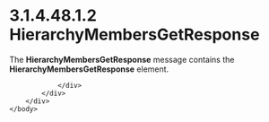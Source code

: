 <html dir="LTR" xmlns:mshelp="http://msdn.microsoft.com/mshelp" xmlns:ddue="http://ddue.schemas.microsoft.com/authoring/2003/5" xmlns:xlink="http://www.w3.org/1999/xlink" xmlns:tool="http://www.microsoft.com/tooltip">
    <head>
        <meta http-equiv="Content-Type" content="text/html; CHARSET=utf-8"></meta>
        <meta name="save" content="history"></meta>
        <title>3.1.4.48.1.2 HierarchyMembersGetResponse</title>
        <xml>
            <mshelp:toctitle title="3.1.4.48.1.2 HierarchyMembersGetResponse"></mshelp:toctitle>
            <mshelp:rltitle title="[MS-SSMDSWS-15]: HierarchyMembersGetResponse"></mshelp:rltitle>
            <mshelp:keyword index="A" term="6b769ce4-a086-4a35-ae1c-cd6f43f66cd9"></mshelp:keyword>
            <mshelp:attr name="DCSext.ContentType" value="open specification"></mshelp:attr>
            <mshelp:attr name="AssetID" value="6b769ce4-a086-4a35-ae1c-cd6f43f66cd9"></mshelp:attr>
            <mshelp:attr name="TopicType" value="kbRef"></mshelp:attr>
            <mshelp:attr name="DCSext.Title" value="[MS-SSMDSWS-15]: HierarchyMembersGetResponse" />
        </xml>
    </head>
    <body>
        <div id="header">
            <h1 class="heading">3.1.4.48.1.2 HierarchyMembersGetResponse</h1>
        </div>
        <div id="mainSection">
            <div id="mainBody">
                <div id="allHistory" class="saveHistory"></div>
                <div id="sectionSection0" class="section" name="collapseableSection">
                    

<p>The <b>HierarchyMembersGetResponse</b> message contains the <b>HierarchyMembersGetResponse</b>
element.</p>


                </div>
            </div>
        </div>
    </body>
</html>